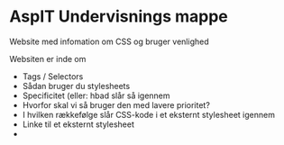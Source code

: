 # AspIT Undervisnings mappe

Website med infomation om CSS og bruger venlighed 

Websiten er inde om
* Tags / Selectors
* Sådan bruger du stylesheets
* Specificitet (eller: hbad slår så igennem
* Hvorfor skal vi så bruger den med lavere prioritet?
* I hvilken rækkefølge slår CSS-kode i et eksternt stylesheet igennem
* Linke til et eksternt stylesheet
*
